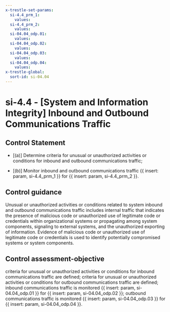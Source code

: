 ```yaml
---
x-trestle-set-params:
  si-4.4_prm_1:
    values:
  si-4.4_prm_2:
    values:
  si-04.04_odp.01:
    values:
  si-04.04_odp.02:
    values:
  si-04.04_odp.03:
    values:
  si-04.04_odp.04:
    values:
x-trestle-global:
  sort-id: si-04.04
---
```


# si-4.4 - \[System and Information Integrity\] Inbound and Outbound Communications Traffic

## Control Statement

- \[(a)\] Determine criteria for unusual or unauthorized activities or conditions for inbound and outbound communications traffic;

- \[(b)\] Monitor inbound and outbound communications traffic {{ insert: param, si-4.4_prm_1 }} for {{ insert: param, si-4.4_prm_2 }}.

## Control guidance

Unusual or unauthorized activities or conditions related to system inbound and outbound communications traffic includes internal traffic that indicates the presence of malicious code or unauthorized use of legitimate code or credentials within organizational systems or propagating among system components, signaling to external systems, and the unauthorized exporting of information. Evidence of malicious code or unauthorized use of legitimate code or credentials is used to identify potentially compromised systems or system components.

## Control assessment-objective

criteria for unusual or unauthorized activities or conditions for inbound communications traffic are defined;
criteria for unusual or unauthorized activities or conditions for outbound communications traffic are defined;
inbound communications traffic is monitored {{ insert: param, si-04.04_odp.01 }} for {{ insert: param, si-04.04_odp.02 }};
outbound communications traffic is monitored {{ insert: param, si-04.04_odp.03 }} for {{ insert: param, si-04.04_odp.04 }}.
